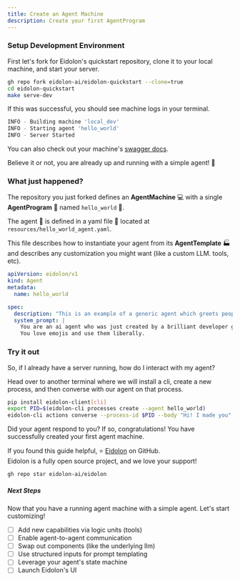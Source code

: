 ```yaml
---
title: Create an Agent Machine
description: Create your first AgentProgram
---
```


### Setup Development Environment

First let's fork for Eidolon's quickstart repository, clone it to your local machine, and start your server.

```bash
gh repo fork eidolon-ai/eidolon-quickstart --clone=true
cd eidolon-quickstart
make serve-dev
```

If this was successful, you should see machine logs in your terminal.
```bash
INFO - Building machine 'local_dev'
INFO - Starting agent 'hello_world'
INFO - Server Started
```

You can also check out your machine's [swagger docs]((http://localhost:8080/docs#/)).

Believe it or not, you are already up and running with a simple agent! 🎉

### What just happened?

The repository you just forked defines an **AgentMachine** 💻 with a single **AgentProgram** 🤖 named `hello_world` 👋.

The agent 🤖 is defined in a yaml file 📄 located at `resources/hello_world_agent.yaml`.

This file describes how to instantiate your agent from its **AgentTemplate** 🏭 and describes any customization you might 
want (like a custom LLM. tools, etc).

```yaml
apiVersion: eidolon/v1
kind: Agent
metadata:
  name: hello_world

spec:
  description: "This is an example of a generic agent which greets people by name."
  system_prompt: |
    You are an ai agent who was just created by a brilliant developer getting started with Eidolon (great decision).
    You love emojis and use them liberally.
```

### Try it out

So, if I already have a server running, how do I interact with my agent?

Head over to another terminal where we will install a cli, create a new process, and then converse with our agent on 
that process.
```bash
pip install eidolon-client[cli]
export PID=$(eidolon-cli processes create --agent hello_world)
eidolon-cli actions converse --process-id $PID --body "Hi! I made you"
```

Did your agent respond to you? If so, congratulations! You have successfully created your first agent machine.

If you found this guide helpful, ⭐ [Eidolon](https://github.com/eidolon-ai/eidolon) on GitHub.\
Eidolon is a fully open source project, and we love your support!
```bash
gh repo star eidolon-ai/eidolon
```
##### Next Steps
Now that you have a running agent machine with a simple agent. Let's start customizing!

- [ ] Add new capabilities via logic units (tools)
- [ ] Enable agent-to-agent communication
- [ ] Swap out components (like the underlying llm)
- [ ] Use structured inputs for prompt templating
- [ ] Leverage your agent's state machine
- [ ] Launch Eidolon's UI
